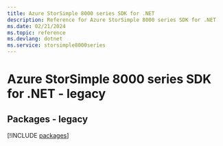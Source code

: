 ```yaml
---
title: Azure StorSimple 8000 series SDK for .NET
description: Reference for Azure StorSimple 8000 series SDK for .NET
ms.date: 02/21/2024
ms.topic: reference
ms.devlang: dotnet
ms.service: storsimple8000series
---
```

# Azure StorSimple 8000 series SDK for .NET - legacy
## Packages - legacy
[!INCLUDE [packages](storsimple-8000-series-index.md)]